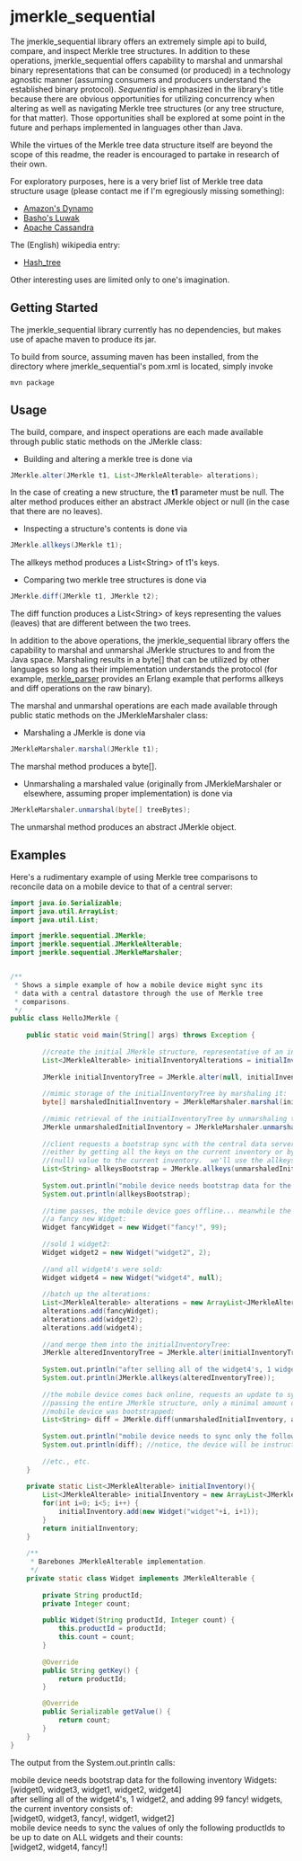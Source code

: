 jmerkle_sequential
====================

The jmerkle_sequential library offers an extremely simple api to build, compare, and inspect Merkle tree structures.  In addition to these operations,
jmerkle_sequential offers capability to marshal and unmarshal binary representations that can be consumed (or produced) in a technology agnostic
manner (assuming consumers and producers understand the established binary protocol).  <i>Sequential</i> is emphasized in the library's title because 
there are obvious opportunities for utilizing concurrency when altering as well as navigating Merkle tree structures (or any tree structure, for that 
matter).  Those opportunities shall be explored at some point in the future and perhaps implemented in languages other than Java.

While the virtues of the Merkle tree data structure itself are beyond the scope of this readme, the reader is encouraged to partake in research of their own.

For exploratory purposes, here is a very brief list of Merkle tree data structure usage (please contact me if I'm egregiously missing something):
<ul>
<li/> <a href="http://www.allthingsdistributed.com/2007/10/amazons_dynamo.html" target="_blank">Amazon's Dynamo</a>
<li/> <a href="https://github.com/basho/luwak" target="_blank">Basho's Luwak</a>
<li/> <a href="http://wiki.apache.org/cassandra/AntiEntropy" target="_blank">Apache Cassandra</a>
</ul>

The (English) wikipedia entry:
<ul><li/> <a href="http://en.wikipedia.org/wiki/Hash_tree">Hash_tree</a></ul>

Other interesting uses are limited only to one's imagination.

Getting Started
---------------

The jmerkle_sequential library currently has no dependencies, but makes use of apache maven to produce its jar.

To build from source, assuming maven has been installed, from the directory where jmerkle_sequential's pom.xml is located, simply invoke

    mvn package
    

Usage
-----
The build, compare, and inspect operations are each made available through public static methods on the JMerkle class:

* Building and altering a merkle tree is done via 

```java
JMerkle.alter(JMerkle t1, List<JMerkleAlterable> alterations);
```  
In the case of creating a new structure, the <b>t1</b> parameter must be null.  The alter method produces either an abstract JMerkle object or null (in the case that there are no leaves).

* Inspecting a structure's contents is done via 

```java
JMerkle.allkeys(JMerkle t1);
```
The allkeys method produces a List&lt;String&gt; of t1's keys.

* Comparing two merkle tree structures is done via

```java
JMerkle.diff(JMerkle t1, JMerkle t2);
```
The diff function produces a List&lt;String&gt; of keys representing the values (leaves) that are different between the two trees.

In addition to the above operations, the jmerkle_sequential library offers the capability to marshal and unmarshal JMerkle structures to and
from the Java space.  Marshaling results in a byte[] that can be utilized by other languages so long as their implementation understands
the protocol (for example, <a href="https://github.com/andrewoswald/merkle_parser" target="_blank">merkle_parser</a> provides an Erlang example that performs
allkeys and diff operations on the raw binary).

The marshal and unmarshal operations are each made available through public static methods on the JMerkleMarshaler class:

* Marshaling a JMerkle is done via
 
```java
JMerkleMarshaler.marshal(JMerkle t1);
```
The marshal method produces a byte[].

* Unmarshaling a marshaled value (originally from JMerkleMarshaler or elsewhere, assuming proper implementation) is done via 

```java
JMerkleMarshaler.unmarshal(byte[] treeBytes);
```
The unmarshal method produces an abstract JMerkle object.

Examples
--------

Here's a rudimentary example of using Merkle tree comparisons to reconcile data on a mobile device to that of a central server:

```java
import java.io.Serializable;
import java.util.ArrayList;
import java.util.List;

import jmerkle.sequential.JMerkle;
import jmerkle.sequential.JMerkleAlterable;
import jmerkle.sequential.JMerkleMarshaler;


/**
 * Shows a simple example of how a mobile device might sync its
 * data with a central datastore through the use of Merkle tree
 * comparisons.
 */
public class HelloJMerkle {
    
    public static void main(String[] args) throws Exception {
        
        //create the initial JMerkle structure, representative of an inventory:
        List<JMerkleAlterable> initialInventoryAlterations = initialInventory();
        
        JMerkle initialInventoryTree = JMerkle.alter(null, initialInventoryAlterations);
        
        //mimic storage of the initialInventoryTree by marshaling it:
        byte[] marshaledInitialInventory = JMerkleMarshaler.marshal(initialInventoryTree);
        
        //mimic retrieval of the initialInventoryTree by unmarshaling the stored value:
        JMerkle unmarshaledInitialInventory = JMerkleMarshaler.unmarshal(marshaledInitialInventory);
        
        //client requests a bootstrap sync with the central data server; this is done
        //either by getting all the keys on the current inventory or by diff'ing an empty
        //(null) value to the current inventory.  we'll use the allkeys method:
        List<String> allkeysBootstrap = JMerkle.allkeys(unmarshaledInitialInventory);
        
        System.out.println("mobile device needs bootstrap data for the following inventory Widgets:");
        System.out.println(allkeysBootstrap);
        
        //time passes, the mobile device goes offline... meanwhile the inventory changes w/ three updates:
        //a fancy new Widget:
        Widget fancyWidget = new Widget("fancy!", 99);
        
        //sold 1 widget2:
        Widget widget2 = new Widget("widget2", 2);
        
        //and all widget4's were sold:
        Widget widget4 = new Widget("widget4", null);
        
        //batch up the alterations:
        List<JMerkleAlterable> alterations = new ArrayList<JMerkleAlterable>(3);
        alterations.add(fancyWidget);
        alterations.add(widget2);
        alterations.add(widget4);
        
        //and merge them into the initialInventoryTree: 
        JMerkle alteredInventoryTree = JMerkle.alter(initialInventoryTree, alterations);
        
        System.out.println("after selling all of the widget4's, 1 widget2, and adding 99 fancy! widgets, the current inventory consists of:");
        System.out.println(JMerkle.allkeys(alteredInventoryTree));
        
        //the mobile device comes back online, requests an update to sync its data... this likely wouldn't involve
        //passing the entire JMerkle structure, only a minimal amount of data to identify the tree used when the
        //mobile device was bootstrapped:
        List<String> diff = JMerkle.diff(unmarshaledInitialInventory, alteredInventoryTree);
        
        System.out.println("mobile device needs to sync only the following values to be up to date on ALL widgets and their counts:");
        System.out.println(diff); //notice, the device will be instructed that widget4 is no longer in stock.
        
        //etc., etc.        
    }
    
    private static List<JMerkleAlterable> initialInventory(){
        List<JMerkleAlterable> initialInventory = new ArrayList<JMerkleAlterable>(5);
        for(int i=0; i<5; i++) {
            initialInventory.add(new Widget("widget"+i, i+1));
        }
        return initialInventory;
    }
    
    /**
     * Barebones JMerkleAlterable implementation.
     */
    private static class Widget implements JMerkleAlterable {
        
        private String productId;
        private Integer count;
        
        public Widget(String productId, Integer count) {
            this.productId = productId;
            this.count = count;
        }
        
        @Override
        public String getKey() {
            return productId;
        }

        @Override
        public Serializable getValue() {
            return count;
        }
    }
}
```

The output from the System.out.println calls:

mobile device needs bootstrap data for the following inventory Widgets:<br/>
[widget0, widget3, widget1, widget2, widget4]<br/>
after selling all of the widget4's, 1 widget2, and adding 99 fancy! widgets, the current inventory consists of:<br/>
[widget0, widget3, fancy!, widget1, widget2]<br/>
mobile device needs to sync the values of only the following productIds to be up to date on ALL widgets and their counts:<br/>
[widget2, widget4, fancy!]